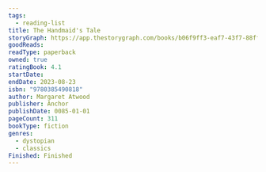 ```yaml
---
tags:
  - reading-list
title: The Handmaid's Tale
storyGraph: https://app.thestorygraph.com/books/b06f9ff3-eaf7-43f7-88ff-8d570f0ecd22
goodReads:
readType: paperback
owned: true
ratingBook: 4.1
startDate:
endDate: 2023-08-23
isbn: "9780385490818"
author: Margaret Atwood
publisher: Anchor
publishDate: 0085-01-01
pageCount: 311
bookType: fiction
genres:
  - dystopian
  - classics
Finished: Finished
---
```

